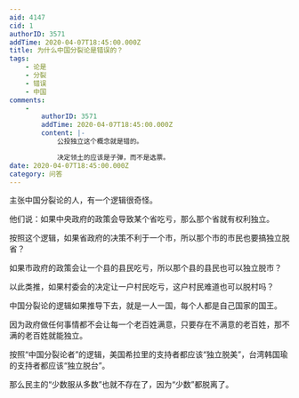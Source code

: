 ```yaml
---
aid: 4147
cid: 1
authorID: 3571
addTime: 2020-04-07T18:45:00.000Z
title: 为什么中国分裂论是错误的？
tags:
    - 论是
    - 分裂
    - 错误
    - 中国
comments:
    -
        authorID: 3571
        addTime: 2020-04-07T18:45:00.000Z
        content: |-
            公投独立这个概念就是错的。

            决定领土的应该是子弹，而不是选票。
date: 2020-04-07T18:45:00.000Z
category: 问答
---
```


主张中国分裂论的人，有一个逻辑很奇怪。

他们说：如果中央政府的政策会导致某个省吃亏，那么那个省就有权利独立。

按照这个逻辑，如果省政府的决策不利于一个市，所以那个市的市民也要搞独立脱省？

如果市政府的政策会让一个县的县民吃亏，所以那个县的县民也可以独立脱市？

以此类推，如果村委会的决定让一户村民吃亏，这户村民难道也可以脱村吗？

中国分裂论的逻辑如果推导下去，就是一人一国，每个人都是自己国家的国王。

因为政府做任何事情都不会让每一个老百姓满意，只要存在不满意的老百姓，那不满的老百姓就能独立。

按照“中国分裂论者”的逻辑，美国希拉里的支持者都应该“独立脱美”，台湾韩国瑜的支持者都应该“独立脱台”。

那么民主的“少数服从多数”也就不存在了，因为“少数”都脱离了。
